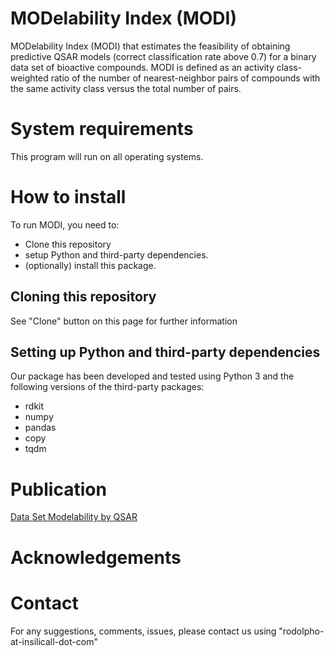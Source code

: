 # MODelability Index (MODI)

MODelability Index (MODI) that estimates the feasibility of obtaining predictive QSAR models (correct classification rate above 0.7) for a binary data set of bioactive compounds. MODI is defined as an activity class-weighted ratio of the number of nearest-neighbor pairs of compounds with the same activity class versus the total number of pairs.

# System requirements
This program will run on all operating systems.

# How to install
To run MODI, you need to:
* Clone this repository
* setup Python and third-party dependencies.
* (optionally) install this package.

## Cloning this repository
See "Clone" button on this page for further information

## Setting up Python and third-party dependencies
Our package has been developed and tested using Python 3 and the following
versions of the third-party packages:
* rdkit
* numpy
* pandas
* copy
* tqdm


# Publication
[Data Set Modelability by QSAR](https://pubs.acs.org/doi/10.1021/ci400572x)

# Acknowledgements


# Contact
For any suggestions, comments, issues, please contact us using "rodolpho-at-insilicall-dot-com"